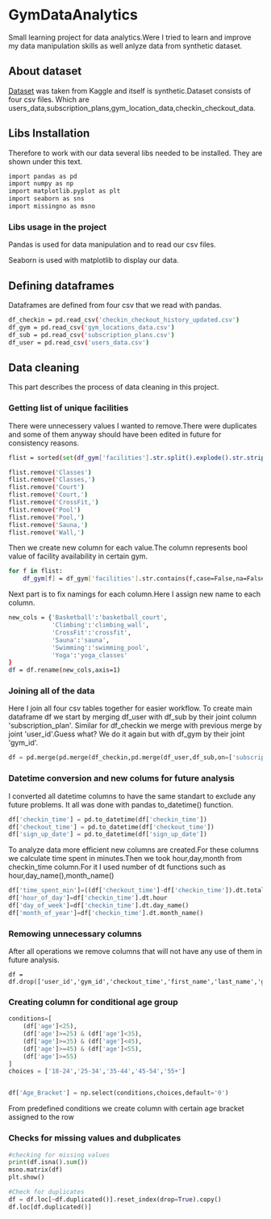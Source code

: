 # GymDataAnalytics

Small learning project for data analytics.Were I tried to learn and improve my data manipulation skills as well anlyze data from synthetic dataset.

## About dataset
[Dataset](https://www.kaggle.com/datasets/mexwell/gym-check-ins-and-user-metadata) was taken from Kaggle and itself is synthetic.Dataset consists of four csv files.
Which are users_data,subscription_plans,gym_location_data,checkin_checkout_data.

## Libs Installation

Therefore to work with our data several libs needed to be installed.
They are shown under this text.
```bash
import pandas as pd
import numpy as np
import matplotlib.pyplot as plt
import seaborn as sns
import missingno as msno
```
### Libs usage in the project
Pandas is used for data manipulation and to read our csv files.

Seaborn is used with matplotlib to display our data.
## Defining dataframes
Dataframes are defined from four csv that we read with pandas.
```bash
df_checkin = pd.read_csv('checkin_checkout_history_updated.csv')
df_gym = pd.read_csv('gym_locations_data.csv')
df_sub = pd.read_csv('subscription_plans.csv')
df_user = pd.read_csv('users_data.csv')
```
## Data cleaning
This part describes the process of data cleaning in this project.
### Getting list of unique facilities
There were unnecessery values I wanted to remove.There were duplicates and some of them anyway should have been edited in future for consistency reasons.
```bash
flist = sorted(set(df_gym['facilities'].str.split().explode().str.strip()))

flist.remove('Classes')
flist.remove('Classes,')
flist.remove('Court')
flist.remove('Court,')
flist.remove('CrossFit,')
flist.remove('Pool')
flist.remove('Pool,')
flist.remove('Sauna,')
flist.remove('Wall,')
```
Then we create new column for each value.The column represents bool value of facility availability in certain gym.

```bash
for f in flist:
    df_gym[f] = df_gym['facilities'].str.contains(f,case=False,na=False)
```
Next part is to fix namings for each column.Here I assign new name to each column.

```bash
new_cols = {'Basketball':'basketball_court',
            'Climbing':'climbing_wall',
            'CrossFit':'crossfit',
            'Sauna':'sauna',
            'Swimming':'swimming_pool',
            'Yoga':'yoga_classes'
}
df = df.rename(new_cols,axis=1)
```
### Joining all of the data
Here I join all four csv tables together for easier workflow.
To create main dataframe df we start by merging df_user with df_sub by their joint column 'subscription_plan'.
Similar for df_checkin we merge with previous merge by joint 'user_id'.Guess what? We do it again but with df_gym by their joint 'gym_id'.

```python
df = pd.merge(pd.merge(df_checkin,pd.merge(df_user,df_sub,on=['subscription_plan']),on=['user_id']),df_gym,on=['gym_id'])
```
### Datetime conversion and new colums for future analysis
I converted all datetime columns to have the same standart to exclude any future problems.
It all was done with pandas to_datetime() function.
```python
df['checkin_time'] = pd.to_datetime(df['checkin_time'])
df['checkout_time'] = pd.to_datetime(df['checkout_time'])
df['sign_up_date'] = pd.to_datetime(df['sign_up_date'])
```
To analyze data more efficient new columns are created.For these columns we calculate time spent in minutes.Then we took hour,day,month from checkin_time column.For it I used number of dt functions such as hour,day_name(),month_name()
```python
df['time_spent_min']=((df['checkout_time']-df['checkin_time']).dt.total_seconds()/60).astype(int)
df['hour_of_day']=df['checkin_time'].dt.hour
df['day_of_week']=df['checkin_time'].dt.day_name()
df['month_of_year']=df['checkin_time'].dt.month_name()
```
### Remowing unnecessary columns
After all operations we remove columns that will not have any use of them in future analysis.
```python\
df = df.drop(['user_id','gym_id','checkout_time','first_name','last_name','gender','birthdate','features','facilities','location'],axis=1)
```
### Creating column for conditional age group
```python
conditions=[
    (df['age']<25),
    (df['age']>=25) & (df['age']<35),
    (df['age']>=35) & (df['age']<45),
    (df['age']>=45) & (df['age']<55),
    (df['age']>=55)
]
choices = ['18-24','25-34','35-44','45-54','55+']


df['Age_Bracket'] = np.select(conditions,choices,default='0')
```
From predefined conditions we create column with certain age bracket assigned to the row


### Checks for missing values and dubplicates
```python
#checking for missing values
print(df.isna().sum())
msno.matrix(df)
plt.show()

#Check for duplicates
df = df.loc[~df.duplicated()].reset_index(drop=True).copy()
df.loc[df.duplicated()]
```





